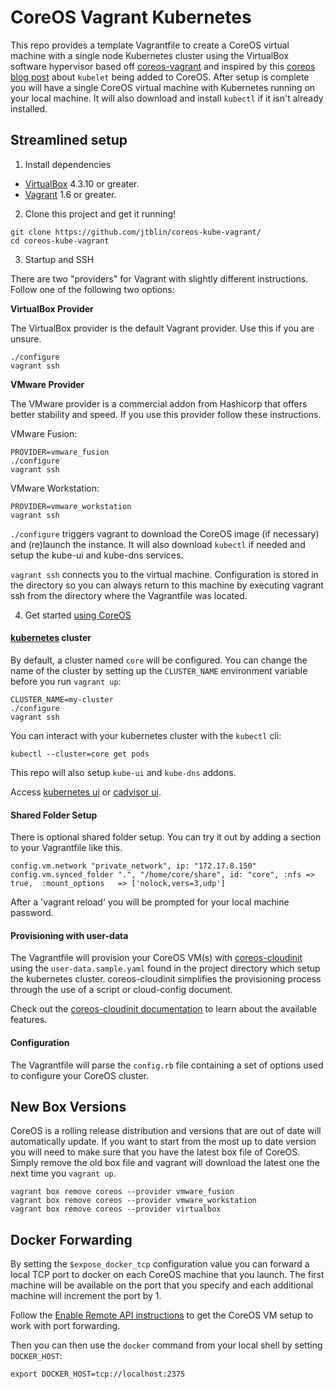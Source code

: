 # CoreOS Vagrant Kubernetes

This repo provides a template Vagrantfile to create a CoreOS virtual machine with a single node Kubernetes cluster using the VirtualBox software hypervisor based off [coreos-vagrant](https://github.com/coreos/coreos-vagrant) and inspired by this [coreos blog post](https://coreos.com/blog/introducing-the-kubelet-in-coreos/) about `kubelet` being added to CoreOS.
After setup is complete you will have a single CoreOS virtual machine with Kubernetes running on your local machine. It will also download and install `kubectl` if it isn't already installed.

## Streamlined setup

1) Install dependencies

* [VirtualBox][virtualbox] 4.3.10 or greater.
* [Vagrant][vagrant] 1.6 or greater.

2) Clone this project and get it running!

```
git clone https://github.com/jtblin/coreos-kube-vagrant/
cd coreos-kube-vagrant
```

3) Startup and SSH

There are two "providers" for Vagrant with slightly different instructions.
Follow one of the following two options:

**VirtualBox Provider**

The VirtualBox provider is the default Vagrant provider. Use this if you are unsure.

```
./configure
vagrant ssh
```

**VMware Provider**

The VMware provider is a commercial addon from Hashicorp that offers better stability and speed.
If you use this provider follow these instructions.

VMware Fusion:
```
PROVIDER=vmware_fusion
./configure
vagrant ssh
```

VMware Workstation:
```
PROVIDER=vmware_workstation
vagrant ssh
```

``./configure`` triggers vagrant to download the CoreOS image (if necessary) and (re)launch the instance. It will also download `kubectl` if needed and setup the kube-ui and kube-dns services.

``vagrant ssh`` connects you to the virtual machine.
Configuration is stored in the directory so you can always return to this machine by executing vagrant ssh from the directory where the Vagrantfile was located.

4) Get started [using CoreOS][using-coreos]

#### [kubernetes] cluster

By default, a cluster named `core` will be configured. You can change the name of the cluster
by setting up the `CLUSTER_NAME` environment variable before you run `vagrant up`:

```
CLUSTER_NAME=my-cluster
./configure
vagrant ssh
```

You can interact with your kubernetes cluster with the `kubectl` cli:

    kubectl --cluster=core get pods

This repo will also setup `kube-ui` and `kube-dns` addons.

Access [kubernetes ui](http://172.17.8.101:8080/) or [cadvisor ui](http://172.17.8.101:4194/containers/).


[virtualbox]: https://www.virtualbox.org/
[vagrant]: https://www.vagrantup.com/downloads.html
[using-coreos]: http://coreos.com/docs/using-coreos/
[kubernetes]: http://kubernetes.io/

#### Shared Folder Setup

There is optional shared folder setup.
You can try it out by adding a section to your Vagrantfile like this.

```
config.vm.network "private_network", ip: "172.17.8.150"
config.vm.synced_folder ".", "/home/core/share", id: "core", :nfs => true,  :mount_options   => ['nolock,vers=3,udp']
```

After a 'vagrant reload' you will be prompted for your local machine password.

#### Provisioning with user-data

The Vagrantfile will provision your CoreOS VM(s) with [coreos-cloudinit][coreos-cloudinit] using the `user-data.sample.yaml` found in the project directory which setup the kubernetes cluster.
coreos-cloudinit simplifies the provisioning process through the use of a script or cloud-config document.

Check out the [coreos-cloudinit documentation][coreos-cloudinit] to learn about the available features.

[coreos-cloudinit]: https://github.com/coreos/coreos-cloudinit

#### Configuration

The Vagrantfile will parse the `config.rb` file containing a set of options used to configure your CoreOS cluster.

## New Box Versions

CoreOS is a rolling release distribution and versions that are out of date will automatically update.
If you want to start from the most up to date version you will need to make sure that you have the latest box file of CoreOS.
Simply remove the old box file and vagrant will download the latest one the next time you `vagrant up`.

```
vagrant box remove coreos --provider vmware_fusion
vagrant box remove coreos --provider vmware_workstation
vagrant box remove coreos --provider virtualbox
```

## Docker Forwarding

By setting the `$expose_docker_tcp` configuration value you can forward a local TCP port to docker on
each CoreOS machine that you launch. The first machine will be available on the port that you specify
and each additional machine will increment the port by 1.

Follow the [Enable Remote API instructions][coreos-enabling-port-forwarding] to get the CoreOS VM setup to work with port forwarding.

[coreos-enabling-port-forwarding]: https://coreos.com/docs/launching-containers/building/customizing-docker/#enable-the-remote-api-on-a-new-socket

Then you can then use the `docker` command from your local shell by setting `DOCKER_HOST`:

    export DOCKER_HOST=tcp://localhost:2375
